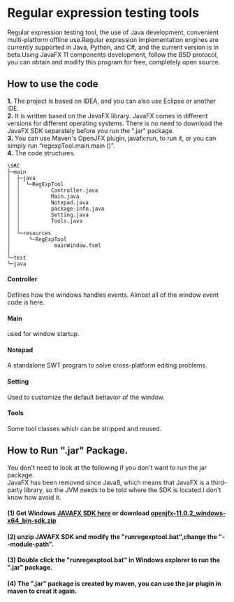 # Regular expression testing tools
Regular expression testing tool, the use of Java development, convenient multi-platform offline use.Regular expression implementation engines are currently supported in Java, Python, and C#, and the current version is in beta.Using JavaFX 11 components development, follow the BSD protocol, you can obtain and modify this program for free, completely open source.
## How to use the code
**1.** The project is based on IDEA, and you can also use Eclipse or another IDE. <br/>
**2.** It is written based on the JavaFX library. JavaFX comes in different versions for different operating systems. There is no need to download the JavaFX SDK separately before you run the ".jar" package. <br/>
**3.** You can use Maven's OpenJFX plugin, javafx:run, to run it, or you can simply run “regexpTool.main.main ()”. <br/>
**4.** The code structures. <br/>
```console
\SRC
├─main
│  ├─java
│  │  └─RegExpTool
│  │          Controller.java
│  │          Main.java
│  │          Notepad.java
│  │          package-info.java
│  │          Setting.java
│  │          Tools.java
│  │
│  └─resources
│      └─RegExpTool
│              mainWindow.fxml
│
└─test
└─java
```
#### Controller
Defines how the windows handles events.
Almost all of the window event code is here.
#### Main
used for window startup.
#### Notepad
A standalone SWT program to solve cross-platform editing problems.
#### Setting
Used to customize the default behavior of the window.
#### Tools
Some tool classes which can be stripped and reused.
##  How to Run ".jar" Package.
You don't need to look at the following if you don't want to run the jar package.<br/>
JavaFX has been removed since Java8, which means that JavaFX is a third-party library, so the JVM needs to be told where the SDK is located.I don't know how avoid it.<br/>
#### (1) Get Windows [JAVAFX SDK here](https://gluonhq.com/products/javafx/) or download [openjfx-11.0.2_windows-x64_bin-sdk.zip](https://download2.gluonhq.com/openjfx/11.0.2/openjfx-11.0.2_windows-x64_bin-sdk.zip)
#### (2) unzip JAVAFX SDK and modify the "runregexptool.bat",change the "--module-path".
#### (3) Double click the "runregexptool.bat" in Windows explorer to run the ".jar" package.
#### (4) The ".jar" package is created by maven, you can use the jar plugin in maven to creat it again.
